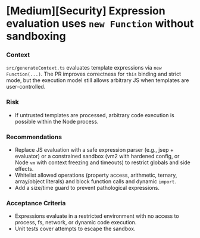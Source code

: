 # [Medium][Security] Expression evaluation uses `new Function` without sandboxing

### Context

`src/generateContext.ts` evaluates template expressions via `new Function(...)`. The PR improves correctness for `this` binding and strict mode, but the execution model still allows arbitrary JS when templates are user-controlled.

### Risk

- If untrusted templates are processed, arbitrary code execution is possible within the Node process.

### Recommendations

- Replace JS evaluation with a safe expression parser (e.g., jsep + evaluator) or a constrained sandbox (vm2 with hardened config, or Node `vm` with context freezing and timeouts) to restrict globals and side effects.
- Whitelist allowed operations (property access, arithmetic, ternary, array/object literals) and block function calls and dynamic `import`.
- Add a size/time guard to prevent pathological expressions.

### Acceptance Criteria

- Expressions evaluate in a restricted environment with no access to process, fs, network, or dynamic code execution.
- Unit tests cover attempts to escape the sandbox.
